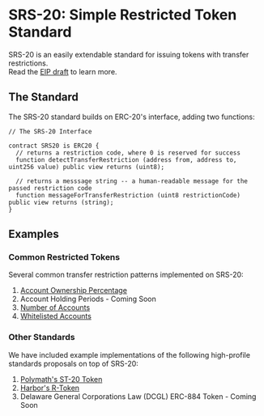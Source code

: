 # SRS-20: Simple Restricted Token Standard

SRS-20 is an easily extendable standard for issuing tokens with transfer restrictions.  
Read the [EIP draft](https://github.com/tokensoft/simple-restricted-token-standard/blob/master/eip-draft_simple_restr_token.md) to learn more.

## The Standard
The SRS-20 standard builds on ERC-20's interface, adding two functions:
```solidity
// The SRS-20 Interface

contract SRS20 is ERC20 {
  // returns a restriction code, where 0 is reserved for success
  function detectTransferRestriction (address from, address to, uint256 value) public view returns (uint8);

  // returns a messsage string -- a human-readable message for the passed restriction code 
  function messageForTransferRestriction (uint8 restrictionCode) public view returns (string);
}
```

## Examples

### Common Restricted Tokens

Several common transfer restriction patterns implemented on SRS-20:

1.  [Account Ownership Percentage](https://github.com/tokensoft/simple-restricted-token-standard/tree/master/contracts/examples/ownership-percentage)
2.  Account Holding Periods - Coming Soon
3.  [Number of Accounts](https://github.com/tokensoft/simple-restricted-token-standard/tree/master/contracts/examples/shareholder-rules)
4.  [Whitelisted Accounts](https://github.com/tokensoft/simple-restricted-token-standard/tree/master/contracts/examples/whitelists)

### Other Standards

We have included example implementations of the following high-profile standards proposals on top of SRS-20:

1.  [Polymath's ST-20 Token](https://github.com/tokensoft/simple-restricted-token-standard/tree/master/contracts/examples/other-standards)
2.  [Harbor's R-Token](https://github.com/tokensoft/simple-restricted-token-standard/tree/master/contracts/examples/other-standards/R-Token)
3.  Delaware General Corporations Law (DCGL) ERC-884 Token - Coming Soon
